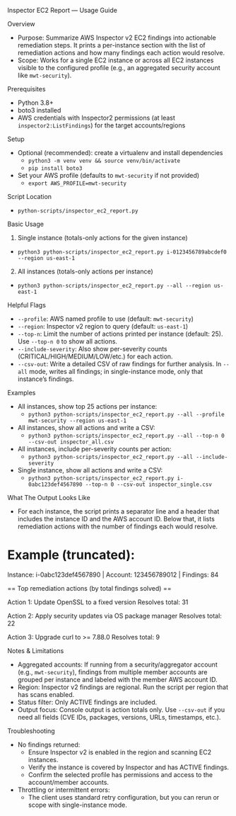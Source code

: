 Inspector EC2 Report — Usage Guide

Overview
- Purpose: Summarize AWS Inspector v2 EC2 findings into actionable remediation steps. It prints a per-instance section with the list of remediation actions and how many findings each action would resolve.
- Scope: Works for a single EC2 instance or across all EC2 instances visible to the configured profile (e.g., an aggregated security account like `mwt-security`).

Prerequisites
- Python 3.8+
- boto3 installed
- AWS credentials with Inspector2 permissions (at least `inspector2:ListFindings`) for the target accounts/regions

Setup
- Optional (recommended): create a virtualenv and install dependencies
  - `python3 -m venv venv && source venv/bin/activate`
  - `pip install boto3`
- Set your AWS profile (defaults to `mwt-security` if not provided)
  - `export AWS_PROFILE=mwt-security`

Script Location
- `python-scripts/inspector_ec2_report.py`

Basic Usage
1) Single instance (totals-only actions for the given instance)
- `python3 python-scripts/inspector_ec2_report.py i-0123456789abcdef0 --region us-east-1`

2) All instances (totals-only actions per instance)
- `python3 python-scripts/inspector_ec2_report.py --all --region us-east-1`

Helpful Flags
- `--profile`: AWS named profile to use (default: `mwt-security`)
- `--region`: Inspector v2 region to query (default: `us-east-1`)
- `--top-n`: Limit the number of actions printed per instance (default: 25). Use `--top-n 0` to show all actions.
- `--include-severity`: Also show per-severity counts (CRITICAL/HIGH/MEDIUM/LOW/etc.) for each action.
- `--csv-out`: Write a detailed CSV of raw findings for further analysis. In `--all` mode, writes all findings; in single-instance mode, only that instance’s findings.

Examples
- All instances, show top 25 actions per instance:
  - `python3 python-scripts/inspector_ec2_report.py --all --profile mwt-security --region us-east-1`
- All instances, show all actions and write a CSV:
  - `python3 python-scripts/inspector_ec2_report.py --all --top-n 0 --csv-out inspector_all.csv`
- All instances, include per-severity counts per action:
  - `python3 python-scripts/inspector_ec2_report.py --all --include-severity`
- Single instance, show all actions and write a CSV:
  - `python3 python-scripts/inspector_ec2_report.py i-0abc123def4567890 --top-n 0 --csv-out inspector_single.csv`

What The Output Looks Like
- For each instance, the script prints a separator line and a header that includes the instance ID and the AWS account ID. Below that, it lists remediation actions with the number of findings each would resolve.

Example (truncated):
================================================================================
Instance: i-0abc123def4567890 | Account: 123456789012 | Findings: 84

== Top remediation actions (by total findings solved) ==

Action 1: Update OpenSSL to a fixed version
  Resolves total: 31

Action 2: Apply security updates via OS package manager
  Resolves total: 22

Action 3: Upgrade curl to >= 7.88.0
  Resolves total: 9

Notes & Limitations
- Aggregated accounts: If running from a security/aggregator account (e.g., `mwt-security`), findings from multiple member accounts are grouped per instance and labeled with the member AWS account ID.
- Region: Inspector v2 findings are regional. Run the script per region that has scans enabled.
- Status filter: Only ACTIVE findings are included.
- Output focus: Console output is action totals only. Use `--csv-out` if you need all fields (CVE IDs, packages, versions, URLs, timestamps, etc.).

Troubleshooting
- No findings returned:
  - Ensure Inspector v2 is enabled in the region and scanning EC2 instances.
  - Verify the instance is covered by Inspector and has ACTIVE findings.
  - Confirm the selected profile has permissions and access to the account/member accounts.
- Throttling or intermittent errors:
  - The client uses standard retry configuration, but you can rerun or scope with single-instance mode.
